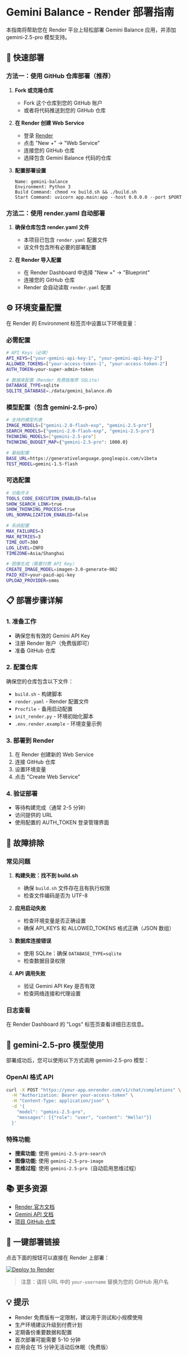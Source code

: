 # Gemini Balance - Render 部署指南

本指南将帮助您在 Render 平台上轻松部署 Gemini Balance 应用，并添加 gemini-2.5-pro 模型支持。

## 🚀 快速部署

### 方法一：使用 GitHub 仓库部署（推荐）

1. **Fork 或克隆仓库**
   - Fork 这个仓库到您的 GitHub 账户
   - 或者将代码推送到您的 GitHub 仓库

2. **在 Render 创建 Web Service**
   - 登录 [Render](https://render.com)
   - 点击 "New +" → "Web Service"
   - 连接您的 GitHub 仓库
   - 选择包含 Gemini Balance 代码的仓库

3. **配置部署设置**
   ```
   Name: gemini-balance
   Environment: Python 3
   Build Command: chmod +x build.sh && ./build.sh
   Start Command: uvicorn app.main:app --host 0.0.0.0 --port $PORT
   ```

### 方法二：使用 render.yaml 自动部署

1. **确保仓库包含 render.yaml 文件**
   - 本项目已包含 `render.yaml` 配置文件
   - 该文件包含所有必要的部署配置

2. **在 Render 导入配置**
   - 在 Render Dashboard 中选择 "New +" → "Blueprint"
   - 连接您的 GitHub 仓库
   - Render 会自动读取 `render.yaml` 配置

## ⚙️ 环境变量配置

在 Render 的 Environment 标签页中设置以下环境变量：

### 必需配置
```bash
# API Keys（必填）
API_KEYS=["your-gemini-api-key-1", "your-gemini-api-key-2"]
ALLOWED_TOKENS=["your-access-token-1", "your-access-token-2"]
AUTH_TOKEN=your-super-admin-token

# 数据库配置（Render 免费版推荐 SQLite）
DATABASE_TYPE=sqlite
SQLITE_DATABASE=./data/gemini_balance.db
```

### 模型配置（包含 gemini-2.5-pro）
```bash
# 支持的模型列表
IMAGE_MODELS=["gemini-2.0-flash-exp", "gemini-2.5-pro"]
SEARCH_MODELS=["gemini-2.0-flash-exp", "gemini-2.5-pro"]
THINKING_MODELS=["gemini-2.5-pro"]
THINKING_BUDGET_MAP={"gemini-2.5-pro": 1000.0}

# 基础配置
BASE_URL=https://generativelanguage.googleapis.com/v1beta
TEST_MODEL=gemini-1.5-flash
```

### 可选配置
```bash
# 功能开关
TOOLS_CODE_EXECUTION_ENABLED=false
SHOW_SEARCH_LINK=true
SHOW_THINKING_PROCESS=true
URL_NORMALIZATION_ENABLED=false

# 系统配置
MAX_FAILURES=3
MAX_RETRIES=3
TIME_OUT=300
LOG_LEVEL=INFO
TIMEZONE=Asia/Shanghai

# 图像生成（需要付费 API Key）
CREATE_IMAGE_MODEL=imagen-3.0-generate-002
PAID_KEY=your-paid-api-key
UPLOAD_PROVIDER=smms
```

## 📋 部署步骤详解

### 1. 准备工作
- 确保您有有效的 Gemini API Key
- 注册 Render 账户（免费版即可）
- 准备 GitHub 仓库

### 2. 配置仓库
确保您的仓库包含以下文件：
- `build.sh` - 构建脚本
- `render.yaml` - Render 配置文件
- `Procfile` - 备用启动配置
- `init_render.py` - 环境初始化脚本
- `.env.render.example` - 环境变量示例

### 3. 部署到 Render
1. 在 Render 创建新的 Web Service
2. 连接 GitHub 仓库
3. 设置环境变量
4. 点击 "Create Web Service"

### 4. 验证部署
- 等待构建完成（通常 2-5 分钟）
- 访问提供的 URL
- 使用配置的 AUTH_TOKEN 登录管理界面

## 🔧 故障排除

### 常见问题

1. **构建失败：找不到 build.sh**
   - 确保 `build.sh` 文件存在且有执行权限
   - 检查文件编码是否为 UTF-8

2. **应用启动失败**
   - 检查环境变量是否正确设置
   - 确保 API_KEYS 和 ALLOWED_TOKENS 格式正确（JSON 数组）

3. **数据库连接错误**
   - 使用 SQLite：确保 `DATABASE_TYPE=sqlite`
   - 检查数据目录权限

4. **API 调用失败**
   - 验证 Gemini API Key 是否有效
   - 检查网络连接和代理设置

### 日志查看
在 Render Dashboard 的 "Logs" 标签页查看详细日志信息。

## 🎯 gemini-2.5-pro 模型使用

部署成功后，您可以使用以下方式调用 gemini-2.5-pro 模型：

### OpenAI 格式 API
```bash
curl -X POST "https://your-app.onrender.com/v1/chat/completions" \
  -H "Authorization: Bearer your-access-token" \
  -H "Content-Type: application/json" \
  -d '{
    "model": "gemini-2.5-pro",
    "messages": [{"role": "user", "content": "Hello!"}]
  }'
```

### 特殊功能
- **搜索功能**: 使用 `gemini-2.5-pro-search`
- **图像功能**: 使用 `gemini-2.5-pro-image`
- **思维过程**: 使用 `gemini-2.5-pro`（自动启用思维过程）

## 📚 更多资源

- [Render 官方文档](https://render.com/docs)
- [Gemini API 文档](https://ai.google.dev/docs)
- [项目 GitHub 仓库](https://github.com/snailyp/gemini-balance)

## 🔗 一键部署链接

点击下面的按钮可以直接在 Render 上部署：

[![Deploy to Render](https://render.com/images/deploy-to-render-button.svg)](https://render.com/deploy?repo=https://github.com/your-username/gemini-balance)

> 注意：请将 URL 中的 `your-username` 替换为您的 GitHub 用户名

## 💡 提示

- Render 免费版有一定限制，建议用于测试和小规模使用
- 生产环境建议升级到付费计划
- 定期备份重要数据和配置
- 首次部署可能需要 5-10 分钟
- 应用会在 15 分钟无活动后休眠（免费版）
